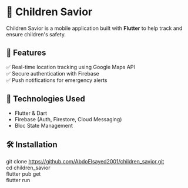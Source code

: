 # 👶 Children Savior  

Children Savior is a mobile application built with **Flutter** to help track and ensure children's safety.  

## 🚀 Features  
✅ Real-time location tracking using Google Maps API  
✅ Secure authentication with Firebase  
✅ Push notifications for emergency alerts  

## 🔧 Technologies Used  
- Flutter & Dart  
- Firebase (Auth, Firestore, Cloud Messaging)  
- Bloc State Management  

## 🛠️ Installation  

git clone https://github.com/AbdoElsayed2001/children_savior.git  
cd children_savior  
flutter pub get  
flutter run  
